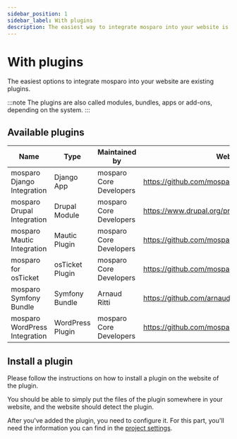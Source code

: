 ```yaml
---
sidebar_position: 1
sidebar_label: With plugins
description: The easiest way to integrate mosparo into your website is with an existing plugin.
---
```


# With plugins

The easiest options to integrate mosparo into your website are existing plugins.

:::note
The plugins are also called modules, bundles, apps or add-ons, depending on the system.
:::

## Available plugins

| Name                          | Type             | Maintained by           | Website                                            |
|-------------------------------|------------------|-------------------------|----------------------------------------------------|
| mosparo Django Integration    | Django App       | mosparo Core Developers | https://github.com/mosparo/django-integration      |
| mosparo Drupal Integration    | Drupal Module    | mosparo Core Developers | https://www.drupal.org/project/mosparo_integration |
| mosparo Mautic Integration    | Mautic Plugin    | mosparo Core Developers | https://github.com/mosparo/osticket-plugin         |
| mosparo for osTicket          | osTicket Plugin  | mosparo Core Developers | https://github.com/mosparo/osticket-plugin         |
| mosparo Symfony Bundle        | Symfony Bundle   | Arnaud Ritti            | https://github.com/arnaud-ritti/mosparo-bundle     |
| mosparo WordPress Integration | WordPress Plugin | mosparo Core Developers | https://github.com/mosparo/wordpress-plugin        |

## Install a plugin

Please follow the instructions on how to install a plugin on the website of the plugin.

You should be able to simply put the files of the plugin somewhere in your website, and the website should detect the plugin.

After you've added the plugin, you need to configure it. For this part, you'll need the information you can find in the [project settings](../usage/settings/).